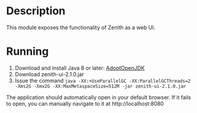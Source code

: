 # Description
This module exposes the functionality of Zenith as a web UI.

# Running
1. Download and install Java 8 or later: [AdoptOpenJDK](https://adoptopenjdk.net/)
2. Download zenith-ui-2.1.0.jar
3. Issue the command `java -XX:+UseParallelGC -XX:ParallelGCThreads=2 -Xms2G -Xmx2G -XX:MaxMetaspaceSize=512M -jar zenith-ui-2.1.0.jar`

The application should automatically open in your default browser.  If it fails to open, you can manually navigate to it at http://localhost:8080
